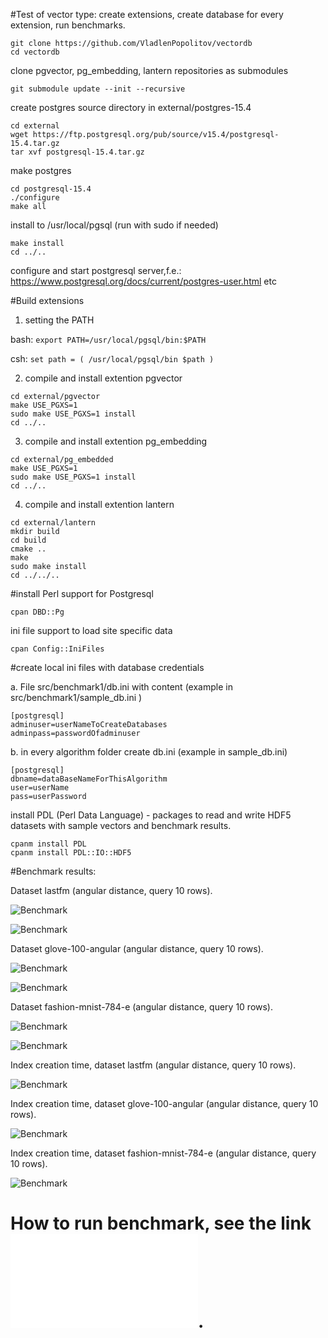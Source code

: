 #Test of vector type: create extensions, create database for every extension, run benchmarks.
```
git clone https://github.com/VladlenPopolitov/vectordb
cd vectordb
```
clone pgvector, pg_embedding, lantern repositories as submodules
```
git submodule update --init --recursive
```
create postgres source directory in external/postgres-15.4
```
cd external 
wget https://ftp.postgresql.org/pub/source/v15.4/postgresql-15.4.tar.gz
tar xvf postgresql-15.4.tar.gz
```
make postgres 
```
cd postgresql-15.4
./configure
make all
```
install to /usr/local/pgsql (run with sudo if needed)
```
make install
cd ../..
```
 configure and start postgresql server,f.e.:
 https://www.postgresql.org/docs/current/postgres-user.html etc

 #Build extensions

1) setting the PATH

bash: `export PATH=/usr/local/pgsql/bin:$PATH`

csh: `set path = ( /usr/local/pgsql/bin $path )`

2) compile and install extention pgvector
```
cd external/pgvector
make USE_PGXS=1
sudo make USE_PGXS=1 install
cd ../..
```
3) compile and install extention pg_embedding
```
cd external/pg_embedded
make USE_PGXS=1
sudo make USE_PGXS=1 install
cd ../..
```
4) compile and install extention lantern
```
cd external/lantern
mkdir build
cd build
cmake ..
make 
sudo make install
cd ../../..
```

#install Perl support for Postgresql
```
cpan DBD::Pg
```
ini file support to load site specific data
```
cpan Config::IniFiles
```

#create local ini files with database credentials

a. File src/benchmark1/db.ini with content (example in src/benchmark1/sample_db.ini )
```
[postgresql]
adminuser=userNameToCreateDatabases
adminpass=passwordOfadminuser
```
b. in every algorithm folder create db.ini (example in sample_db.ini)
```
[postgresql]
dbname=dataBaseNameForThisAlgorithm
user=userName
pass=userPassword
```
install PDL (Perl Data Language) - packages to read and write HDF5 datasets with sample vectors and benchmark results.
```
cpanm install PDL
cpanm install PDL::IO::HDF5
```

#Benchmark results:

Dataset lastfm (angular distance, query 10 rows).

![Benchmark](results/lastfm/10/benchmark.png?raw=true "Benchmark")

![Benchmark](results/lastfm/10/benchmark2.png?raw=true "Benchmark")


Dataset glove-100-angular (angular distance, query 10 rows).

![Benchmark](results/glove-100-a/10/benchmark.png?raw=true "Benchmark")

![Benchmark](results/glove-100-a/10/benchmark2.png?raw=true "Benchmark")

Dataset fashion-mnist-784-e (angular distance, query 10 rows).

![Benchmark](results/fashion-mnist-784-e/10/benchmark.png?raw=true "Benchmark")

![Benchmark](results/fashion-mnist-784-e/10/benchmark2.png?raw=true "Benchmark")

Index creation time, dataset lastfm (angular distance, query 10 rows).

![Benchmark](results/lastfm/10/benchmarkIndex.png?raw=true "Benchmark")


Index creation time, dataset glove-100-angular (angular distance, query 10 rows).

![Benchmark](results/glove-100-a/10/benchmarkIndex.png?raw=true "Benchmark")


Index creation time, dataset fashion-mnist-784-e (angular distance, query 10 rows).

![Benchmark](results/fashion-mnist-784-e/10/benchmarkIndex.png?raw=true "Benchmark")


# How to run benchmark, see the link ![Run benchmarks description](src/benchmark1/README.md "Run benchmarks").
